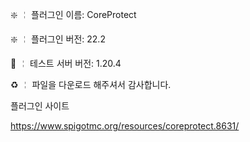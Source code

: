 ❇️ ╎ 플러그인 이름: CoreProtect

❇️ ╎ 플러그인 버전: 22.2

📶 ╎ 테스트 서버 버전:  1.20.4

♻️ ╎ 파일을 다운로드 해주셔서 감사합니다.

플러그인 사이트

https://www.spigotmc.org/resources/coreprotect.8631/



